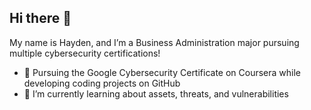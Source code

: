 ## Hi there 👋

My name is Hayden, and I’m a Business Administration major pursuing multiple cybersecurity certifications!

- 🔐 Pursuing the Google Cybersecurity Certificate on Coursera while developing coding projects on GitHub
- 🌱 I’m currently learning about assets, threats, and vulnerabilities
